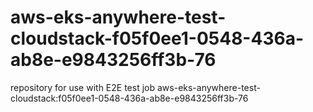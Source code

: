 # aws-eks-anywhere-test-cloudstack-f05f0ee1-0548-436a-ab8e-e9843256ff3b-76
repository for use with E2E test job aws-eks-anywhere-test-cloudstack:f05f0ee1-0548-436a-ab8e-e9843256ff3b-76
